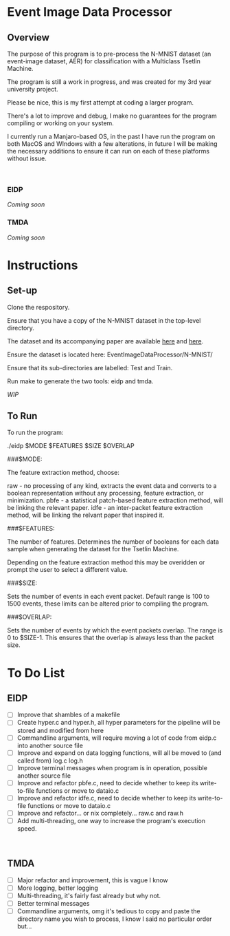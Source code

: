 # Event Image Data Processor

## Overview   
The purpose of this program is to pre-process the N-MNIST dataset (an event-image dataset, AER) for classification with a
Multiclass Tsetlin Machine.

The program is still a work in progress, and was created for my 3rd year university project.

Please be nice, this is my first attempt at coding a larger program.

There's a lot to improve and debug, I make no guarantees for the program compiling or working on your system.

I currently run a Manjaro-based OS, in the past I have run the program on both MacOS and WIndows with a few alterations, in
future I will be making the necessary additions to ensure it can run on each of these platforms without issue.

<br>

### EIDP
*Coming soon*
<br>  

### TMDA
*Coming soon*
<br>  



# Instructions  

## Set-up
Clone the respository.

Ensure that you have a copy of the N-MNIST dataset in the top-level directory. 

The dataset and its accompanying paper are available [here](https://www.garrickorchard.com/datasets/n-mnist) and [here](https://www.frontiersin.org/articles/10.3389/fnins.2015.00437/full).

Ensure the dataset is located here: EventImageDataProcessor/N-MNIST/

Ensure that its sub-directories are labelled: Test and Train.

Run make to generate the two tools: eidp and tmda.

*WIP*
<br> 

## To Run

To run the program:

./eidp $MODE   $FEATURES   $SIZE   $OVERLAP

###$MODE: 	

The feature extraction method, choose: 

raw	-	no processing of any kind, extracts the event data and converts to a boolean representation without any processing, feature extraction, 
		or minimization.
pbfe - 	a statistical patch-based feature extraction method, will be linking the relevant paper.
idfe - 	an inter-packet feature extraction method, will be linking the relvant paper that inspired it.


###$FEATURES: 

The number of features. Determines the number of booleans for each data sample when generating the dataset for the Tsetlin Machine.

Depending on the feature extraction method this may be overidden or prompt the user to select a different value.

###$SIZE:

Sets the number of events in each event packet. Default range is 100 to 1500 events, these limits can be altered prior to compiling the program. 

###$OVERLAP:

Sets the number of events by which the event packets overlap. The range is 0 to $SIZE-1. This ensures that the overlap is always less than the packet size.
<br> 




# To Do List 

## EIDP

- [ ] Improve that shambles of a makefile
- [ ] Create hyper.c and hyper.h, all hyper parameters for the pipeline will be stored and modified from here
- [ ] Commandline arguments, will require moving a lot of code from eidp.c into another source file
- [ ] Improve and expand on data logging functions, will all be moved to (and called from) log.c log.h
- [ ] Improve terminal messages when program is in operation, possible another source file
- [ ] Improve and refactor pbfe.c, need to decide whether to keep its write-to-file functions or move to dataio.c
- [ ] Improve and refactor idfe.c, need to decide whether to keep its write-to-file functions or move to dataio.c 
- [ ] Improve and refactor... or nix completely... raw.c and raw.h
- [ ] Add multi-threading, one way to increase the program's execution speed.
<br>

## TMDA

- [ ] Major refactor and improvement, this is vague I know
- [ ] More logging, better logging
- [ ] Multi-threading, it's fairly fast already but why not.
- [ ] Better terminal messages
- [ ] Commandline arguments, omg it's tedious to copy and paste the directory name you wish to process, I know I said no particular order but...
<br>

